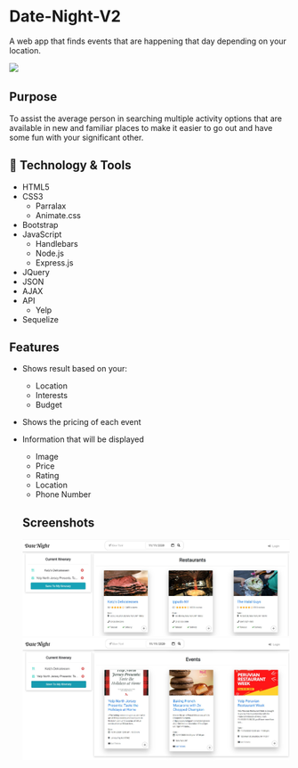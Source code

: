 # Date-Night-V2

A web app that finds events that are happening that day depending on your location.

![](public/images/homepage.PNG)

## Purpose

To assist the average person in searching multiple activity options that are available in new and familiar places to make it easier to go out and have some fun with your significant other.

## &#x1f527; Technology & Tools
- HTML5
- CSS3
  - Parralax
  - Animate.css
- Bootstrap
- JavaScript
  - Handlebars
  - Node.js
  - Express.js
- JQuery
- JSON
- AJAX
- API
  - Yelp
- Sequelize

## Features
- Shows result based on your:
  - Location
  - Interests
  - Budget
- Shows the pricing of each event
- Information that will be displayed
  - Image
  - Price
  - Rating
  - Location
  - Phone Number
  
  ## Screenshots
  ![](public/images/results.jpg)
  ![](public/images/event-results.jpg)

